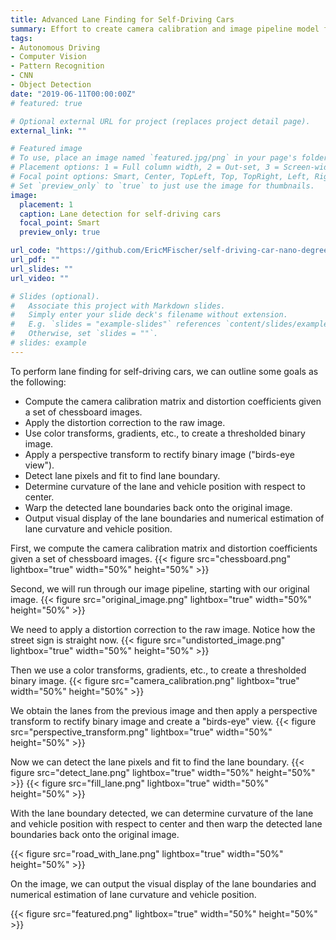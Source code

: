 ```yaml
---
title: Advanced Lane Finding for Self-Driving Cars
summary: Effort to create camera calibration and image pipeline model for finding lanes on the road for self-driving cars
tags:
- Autonomous Driving
- Computer Vision
- Pattern Recognition
- CNN
- Object Detection
date: "2019-06-11T00:00:00Z"
# featured: true

# Optional external URL for project (replaces project detail page).
external_link: ""

# Featured image
# To use, place an image named `featured.jpg/png` in your page's folder.
# Placement options: 1 = Full column width, 2 = Out-set, 3 = Screen-width
# Focal point options: Smart, Center, TopLeft, Top, TopRight, Left, Right, BottomLeft, Bottom, BottomRight
# Set `preview_only` to `true` to just use the image for thumbnails.
image:
  placement: 1
  caption: Lane detection for self-driving cars
  focal_point: Smart
  preview_only: true

url_code: "https://github.com/EricMFischer/self-driving-car-nano-degree/tree/master/advanced-lane-lines"
url_pdf: ""
url_slides: ""
url_video: ""

# Slides (optional).
#   Associate this project with Markdown slides.
#   Simply enter your slide deck's filename without extension.
#   E.g. `slides = "example-slides"` references `content/slides/example-slides.md`.
#   Otherwise, set `slides = ""`.
# slides: example
---
```


To perform lane finding for self-driving cars, we can outline some goals as the following:

* Compute the camera calibration matrix and distortion coefficients given a set of chessboard images.<br/>
* Apply the distortion correction to the raw image.<br/>
* Use color transforms, gradients, etc., to create a thresholded binary image. <br/>
* Apply a perspective transform to rectify binary image ("birds-eye view"). <br/>
* Detect lane pixels and fit to find lane boundary. <br/>
* Determine curvature of the lane and vehicle position with respect to center. <br/>
* Warp the detected lane boundaries back onto the original image. <br/>
* Output visual display of the lane boundaries and numerical estimation of lane curvature and vehicle position. <br/>

First, we compute the camera calibration matrix and distortion coefficients given a set of chessboard images.
{{< figure src="chessboard.png" lightbox="true" width="50%" height="50%" >}}

Second, we will run through our image pipeline, starting with our original image.
{{< figure src="original_image.png" lightbox="true" width="50%" height="50%" >}}

We need to apply a distortion correction to the raw image. Notice how the street sign is straight now.
{{< figure src="undistorted_image.png" lightbox="true" width="50%" height="50%" >}}

Then we use a color transforms, gradients, etc., to create a thresholded binary image.
{{< figure src="camera_calibration.png" lightbox="true" width="50%" height="50%" >}}

We obtain the lanes from the previous image and then apply a perspective transform to rectify binary image and create a "birds-eye" view.
{{< figure src="perspective_transform.png" lightbox="true" width="50%" height="50%" >}}

Now we can detect the lane pixels and fit to find the lane boundary.
{{< figure src="detect_lane.png" lightbox="true" width="50%" height="50%" >}}
{{< figure src="fill_lane.png" lightbox="true" width="50%" height="50%" >}}

With the lane boundary detected, we can determine curvature of the lane and vehicle position with respect to center and then warp the detected lane boundaries back onto the original image.

{{< figure src="road_with_lane.png" lightbox="true" width="50%" height="50%" >}}

On the image, we can output the visual display of the lane boundaries and numerical estimation of lane curvature and vehicle position.

{{< figure src="featured.png" lightbox="true" width="50%" height="50%" >}}
